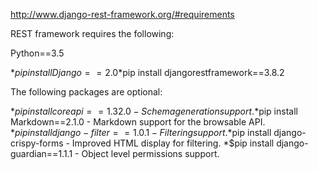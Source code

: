 http://www.django-rest-framework.org/#requirements

REST framework requires the following:

Python==3.5

*$pip install Django==2.0
*$pip install djangorestframework==3.8.2

The following packages are optional:

*$pip install coreapi==1.32.0 - Schema generation support.
*$pip install Markdown==2.1.0 - Markdown support for the browsable API.
*$pip install django-filter==1.0.1- Filtering support.
*$pip install django-crispy-forms - Improved HTML display for filtering.
*$pip install django-guardian==1.1.1 - Object level permissions support.